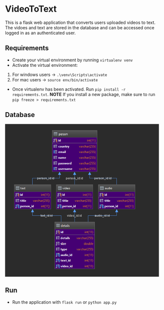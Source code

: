 # VideoToText
This is a flask web application that converts users uploaded videos to text. The vidoes and text are stored in the database and can be accessed once logged in as an authenticated user.

## Requirements
- Create your virtual environment by running `virtualenv venv` 
- Activate the virtual environment:
1. For windows users -> `.\venv\Scripts\activate`
2. For mac users -> `source env/bin/activate`
- Once virtualenv has been activated. Run `pip install -r requirements.txt`. **NOTE** If you install a new package, make sure to run `pip freeze > requirements.txt`

## Database
![alt database](static/images/schema-diagram.PNG)

## Run
- Run the application with `flask run` or `python app.py`
